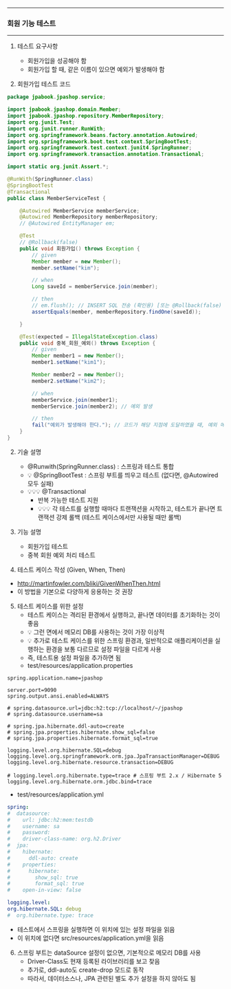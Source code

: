 -----
### 회원 기능 테스트
-----
1. 테스트 요구사항
   - 회원가입을 성공해야 함
   - 회원가입 할 때, 같은 이름이 있으면 예외가 발생해야 함

2. 회원가입 테스트 코드
```java
package jpabook.jpashop.service;

import jpabook.jpashop.domain.Member;
import jpabook.jpashop.repository.MemberRepository;
import org.junit.Test;
import org.junit.runner.RunWith;
import org.springframework.beans.factory.annotation.Autowired;
import org.springframework.boot.test.context.SpringBootTest;
import org.springframework.test.context.junit4.SpringRunner;
import org.springframework.transaction.annotation.Transactional;

import static org.junit.Assert.*;

@RunWith(SpringRunner.class)
@SpringBootTest
@Transactional
public class MemberServiceTest {

    @Autowired MemberService memberService;
    @Autowired MemberRepository memberRepository;
    // @Autowired EntityManager em;

    @Test
    // @Rollback(false)
    public void 회원가입() throws Exception {
        // given
        Member member = new Member();
        member.setName("kim");

        // when
        Long saveId = memberService.join(member);

        // then
        // em.flush(); // INSERT SQL 전송 (확인용) [또는 @Rollback(false) 애너테이션 추가]
        assertEquals(member, memberRepository.findOne(saveId));

    }

    @Test(expected = IllegalStateException.class) 
    public void 중복_회원_예외() throws Exception {
        // given
        Member member1 = new Member();
        member1.setName("kim1");

        Member member2 = new Member();
        member2.setName("kim2");

        // when
        memberService.join(member1);
        memberService.join(member2); // 예외 발생

        // then
        fail("예외가 발생해야 한다."); // 코드가 해당 지점에 도달하였을 때, 예외 메세지 출력
    }
}
```

2. 기술 설명
   - @Runwith(SpringRunner.class) : 스프링과 테스트 통합
   - 💡 @SpringBootTest : 스프링 부트를 띄우고 테스트 (없다면, @Autowired 모두 실패)
   - 💡💡💡 @Transactional
     + 반복 가능한 테스트 지원
     + 💡💡💡 각 테스트를 실행할 때마다 트랜잭션을 시작하고, 테스트가 끝나면 트랜잭션 강제 롤백 (테스트 케이스에서만 사용될 때만 롤백)

3. 기능 설명
   - 회원가입 테스트
   - 중복 회원 예외 처리 테스트

4. 테스트 케이스 작성 (Given, When, Then)
  - http://martinfowler.com/bliki/GivenWhenThen.html
  - 이 방법을 기본으로 다양하게 응용하는 것 권장

5. 테스트 케이스를 위한 설정
   - 테스트 케이스는 격리된 환경에서 실행하고, 끝나면 데이터를 초기화하는 것이 좋음
   - 💡 그런 면에서 메모리 DB를 사용하는 것이 가장 이상적
   - 💡 추가로 테스트 케이스를 위한 스프링 환경과, 일반적으로 애플리케이션을 실행하는 환경을 보통 다르므로 설정 파일을 다르게 사용
   - 즉, 테스트용 설정 파일을 추가하면 됨
   - test/resources/application.properties
```properties
spring.application.name=jpashop

server.port=9090
spring.output.ansi.enabled=ALWAYS

# spring.datasource.url=jdbc:h2:tcp://localhost/~/jpashop
# spring.datasource.username=sa

# spring.jpa.hibernate.ddl-auto=create
# spring.jpa.properties.hibernate.show_sql=false
# spring.jpa.properties.hibernate.format_sql=true

logging.level.org.hibernate.SQL=debug
logging.level.org.springframework.orm.jpa.JpaTransactionManager=DEBUG
logging.level.org.hibernate.resource.transaction=DEBUG

# logging.level.org.hibernate.type=trace # 스프링 부트 2.x / Hibernate 5
logging.level.org.hibernate.orm.jdbc.bind=trace
```

  - test/resources/application.yml
```yml
spring:
#  datasource:
#    url: jdbc:h2:mem:testdb
#    username: sa
#    password:
#    driver-class-name: org.h2.Driver
#  jpa:
#    hibernate:
#      ddl-auto: create
#    properties:
#      hibernate:
#        show_sql: true
#        format_sql: true 
#    open-in-view: false

logging.level:
org.hibernate.SQL: debug 
#  org.hibernate.type: trace
```
  - 테스트에서 스프링을 실행하면 이 위치에 있는 설정 파일을 읽음
  - 이 위치에 없다면 src/resources/application.yml을 읽음

6. 스프링 부트는 dataSource 설정이 없으면, 기본적으로 메모리 DB를 사용
   - Driver-Class도 현재 등록된 라이브러리를 보고 찾음
   - 추가로, ddl-auto도 create-drop 모드로 동작
   - 따라서, 데이터소스나, JPA 관련된 별도 추가 설정을 하지 않아도 됨
